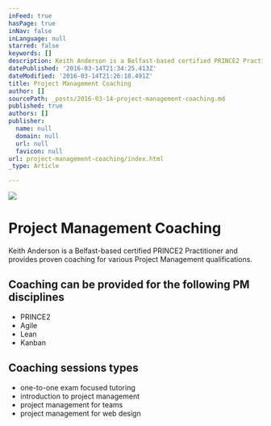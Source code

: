 ```yaml
---
inFeed: true
hasPage: true
inNav: false
inLanguage: null
starred: false
keywords: []
description: Keith Anderson is a Belfast-based certified PRINCE2 Practitioner and provides proven coaching for various Project Management qualifications.
datePublished: '2016-03-14T21:34:25.413Z'
dateModified: '2016-03-14T21:26:18.491Z'
title: Project Management Coaching
author: []
sourcePath: _posts/2016-03-14-project-management-coaching.md
published: true
authors: []
publisher:
  name: null
  domain: null
  url: null
  favicon: null
url: project-management-coaching/index.html
_type: Article

---
```

![](https://the-grid-user-content.s3-us-west-2.amazonaws.com/1332c675-bdfe-470e-b8ee-be4d9c4c570a.jpg)

# Project Management Coaching

Keith Anderson is a Belfast-based certified PRINCE2 Practitioner and provides proven coaching for various Project Management qualifications.

## Coaching can be provided for the following PM disciplines

* PRINCE2
* Agile
* Lean
* Kanban

## Coaching sessions types

* one-to-one exam focused tutoring
* introduction to project management
* project management for teams
* project management for web design